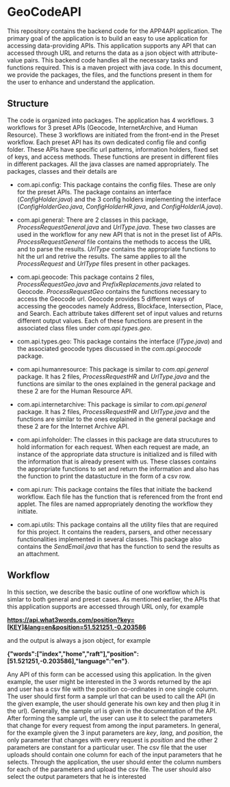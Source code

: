 # GeoCodeAPI

This repository contains the backend code for the APP4API application. The primary goal of the application is to build an easy to use application for accessing data-providing APIs. This application supports any API that can accessed through URL and returns the data as a json object with attribute-value pairs. This backend code handles all the necessary tasks and functions required. This is a maven project with java code. In this document, we provide the packages, the files, and the functions present in them for the user to enhance and understand the application. 

## Structure

The code is organized into packages. The application has 4 workflows. 3 workflows for 3 preset APIs (Geocode, InternetArchive, and Human Resource). These 3 workflows are initiated from the front-end in the Preset workflow. Each preset API has its own dedicated config file and config folder. These APIs have specific url patterns, information holders, fixed set of keys, and access methods. These functions are present in different files in different packages. All the java classes are named appropriately. The packages, classes and their details are 

- com.api.config: This package contains the config files. These are only for the preset APIs. The package contains an interface (*ConfigHolder.java*) and the 3 config holders implementing the interface (*ConfigHolderGeo.java*, *ConfigHolderHR.java*, and *ConfigHolderIA.java*).

- com.api.general: There are 2 classes in this package, *ProcessRequestGeneral.java* and *UrlType.java*. These two classes are used in the workflow for any new API that is not in the preset list of APIs. *ProcessRequestGeneral* file contains the methods to access the URL and to parse the results. *UrlType* contains the appropriate functions to hit the url and retrive the results. The same applies to all the *ProcessRequest* and *UrlType* files present in other packages. 

- com.api.geocode: This package contains 2 files, *ProcessRequestGeo.java* and *PrefixReplacements.java* related to Geocode. *ProcessRequestGeo* contains the functions necessary to access the Geocode url. Geocode provides 5 different ways of accessing the geocodes namely Address, Blockface, Intersection, Place, and Search. Each attribute takes different set of input values and returns different output values. Each of these functions are present in the associated class files under *com.api.types.geo*. 

- com.api.types.geo: This package contains the interface (*IType.java*) and the associated geocode types discussed in the *com.api.geocode* package. 

- com.api.humanresource: This package is similar to *com.api.general* package. It has 2 files, *ProcessRequestHR* and *UrlType.java* and the functions are similar to the ones explained in the general package and these 2 are for the Human Resource API.

- com.api.internetarchive: This package is similar to *com.api.general* package. It has 2 files, *ProcessRequestHR* and *UrlType.java* and the functions are similar to the ones explained in the general package and these 2 are for the Internet Archive API.

- com.api.infoholder: The classes in this package are data strucutures to hold information for each request. When each request are made, an instance of the appropriate data structure is initialized and is filled with the information that is already present with us. These classes contains the appropriate functions to set and return the information and also has the function to print the datastucture in the form of a csv row. 

- com.api.run: This package contains the files that initiate the backend workflow. Each file has the function that is referenced from the front end applet. The files are named appropriately denoting the workflow they initiate. 

- com.api.utils: This package contains all the utility files that are required for this project. It contains the readers, parsers, and other necessary functionalities implemented in several classes. This package also contains the *SendEmail.java* that has the function to send the results as an attachment. 

## Workflow

In this section, we describe the basic outline of one workflow which is simlar to both general and preset cases. As mentioned earlier, the APIs that this application supports are accessed through URL only, for example

  **https://api.what3words.com/position?key=[KEY]&lang=en&position=51.521251,-0.203586** 
  
  and the output is always a json object, for example
  
  **{"words":["index","home","raft"],"position":[51.521251,-0.203586],"language":"en"}**.
  
  Any API of this form can be accessed using this application. In the given example, the user might be interested in the 3 words returned by the api and user has a csv file with the position co-ordinates in one single column. The user should first form a sample url that can be used to call the API (in the given example, the user should generate his own key and then plug it in the url). Generally, the sample url is given in the documentation of the API. After forming the sample url, the user can use it to select the parameters that change for every request from among the input parameters. In general, for the example given the 3 input parameters are *key*, *lang*, and *position*, the only parameter that changes with every request is *position* and the other 2 parameters are constant for a particular user. The csv file that the user uploads should contain one column for each of the input parameters that he selects. Through the application, the user should enter the column numbers for each of the parameters and upload the csv file. The user should also select the output parameters that he is interested 
